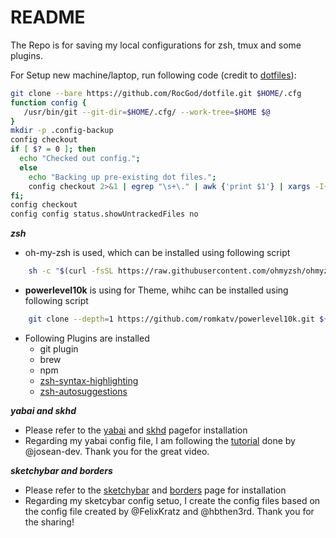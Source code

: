 # README
The Repo is for saving my local configurations for zsh, tmux and some plugins.

For Setup new machine/laptop, run following code (credit to [dotfiles](https://www.atlassian.com/git/tutorials/dotfiles)):

~~~ bash
git clone --bare https://github.com/RocGod/dotfile.git $HOME/.cfg
function config {
   /usr/bin/git --git-dir=$HOME/.cfg/ --work-tree=$HOME $@
}
mkdir -p .config-backup
config checkout
if [ $? = 0 ]; then
  echo "Checked out config.";
  else
    echo "Backing up pre-existing dot files.";
    config checkout 2>&1 | egrep "\s+\." | awk {'print $1'} | xargs -I{} mv {} .config-backup/{}
fi;
config checkout
config config status.showUntrackedFiles no
~~~

***zsh***
* oh-my-zsh is used, which can be installed using following script
~~~ bash
    sh -c "$(curl -fsSL https://raw.githubusercontent.com/ohmyzsh/ohmyzsh/master/tools/install.sh)" 
~~~
  * <b>powerlevel10k</b> is using for Theme, whihc can be installed using following script
  ~~~ bash
      git clone --depth=1 https://github.com/romkatv/powerlevel10k.git ${ZSH_CUSTOM:-$HOME/.oh-my-zsh/custom}/themes/powerlevel10k"
  ~~~
  * Following Plugins are installed
    * git plugin
    * brew
    * npm
    * [zsh-syntax-highlighting](https://github.com/zsh-users/zsh-syntax-highlighting/blob/master/INSTALL.md)
    * [zsh-autosuggestions](https://github.com/zsh-users/zsh-autosuggestions/blob/master/INSTALL.md)

***yabai and skhd***
* Please refer to the [yabai](https://github.com/koekeishiya/yabai) and [skhd](https://github.com/koekeishiya/skhd) pagefor installation
* Regarding my yabai config file, I am following the [tutorial](https://www.josean.com/posts/yabai-setup) done by @josean-dev. Thank you for the great video.

***sketchybar and borders***
* Please refer to the [sketchybar](https://github.com/FelixKratz/SketchyBar) and [borders](https://github.com/FelixKratz/JankyBorders) page for installation
* Regarding my sketcybar config setuo, I create the config files based on the config file created by @FelixKratz and @hbthen3rd. Thank you for the sharing!

